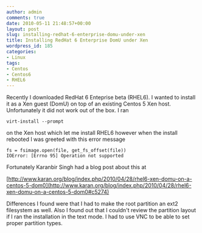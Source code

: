 ```yaml
---
author: admin
comments: true
date: 2010-05-11 21:48:57+00:00
layout: post
slug: installing-redhat-6-enterprise-domu-under-xen
title: Installing RedHat 6 Enterprise DomU under Xen
wordpress_id: 185
categories:
- Linux
tags:
- Centos
- Centos6
- RHEL6
---
```


Recently I downloaded RedHat 6 Enteprise beta (RHEL6). I wanted to install it as a Xen guest (DomU) on top of an existing Centos 5 Xen host. Unfortunately it did not work out of the box. I ran

    
    virt-install --prompt


on the Xen host which let me install RHEL6 however when the install rebooted I was greeted with this error message

    
    fs = fsimage.open(file, get_fs_offset(file))
    IOError: [Errno 95] Operation not supported


Fortunately ﻿Karanbir Singh had a blog post about this at

[http://www.karan.org/blog/index.php/2010/04/28/rhel6-xen-domu-on-a-centos-5-dom0](http://www.karan.org/blog/index.php/2010/04/28/rhel6-xen-domu-on-a-centos-5-dom0#c5274)

Differences I found were that I had to make the root partition an ext2 filesystem as well. Also I found out that I couldn't review the partition layout if I ran the installation in the text mode. I had to use VNC to be able to set proper partition types. 
